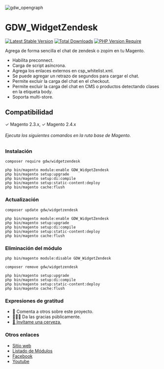 ![gdw_opengraph](https://php.gdw.mx/github_assets/gdw_widgetzendesk/gdw_widgetzendesk_01.jpg)

# GDW_WidgetZendesk
[![Latest Stable Version](http://poser.pugx.org/gdw/widgetzendesk/v?style=for-the-badge)](https://packagist.org/packages/gdw/widgetzendesk) [![Total Downloads](http://poser.pugx.org/gdw/widgetzendesk/downloads?style=for-the-badge)](https://packagist.org/packages/gdw/widgetzendesk) [![PHP Version Require](http://poser.pugx.org/gdw/widgetzendesk/require/php?style=for-the-badge)](https://packagist.org/packages/gdw/widgetzendesk)

Agrega de forma sencilla el chat de zendesk o zopim en tu Magento.

* Habilita preconnect.
* Carga de script asíncrona. 
* Agrega los enlaces externos en csp_whitelist.xml.
* Se puede agregar un retrazo de segundos para cargar el chat.
* Permite excluir la carga del chat en el checkout.
* Permite excluir la carga del chat en CMS o productos detectando clases en la etiqueta body.
* Soporta multi-store.


## Compatibilidad
✓ Magento 2.3.x, ✓ Magento 2.4.x

###### Ejecuta los siguientes comandos en la ruta base de Magento.

### Instalación 

```
composer require gdw/widgetzendesk

php bin/magento module:enable GDW_WidgetZendesk
php bin/magento setup:upgrade
php bin/magento setup:di:compile
php bin/magento setup:static-content:deploy
php bin/magento cache:flush
```

### Actualización 

```
composer update gdw/widgetzendesk

php bin/magento module:enable GDW_WidgetZendesk
php bin/magento setup:upgrade
php bin/magento setup:di:compile
php bin/magento setup:static-content:deploy
php bin/magento cache:flush
```

### Eliminación del módulo

```
php bin/magento module:disable GDW_WidgetZendesk

composer remove gdw/widgetzendesk

php bin/magento setup:upgrade
php bin/magento setup:di:compile
php bin/magento setup:static-content:deploy
php bin/magento cache:flush
```

### Expresiones de gratitud

* 📢 Comenta a otros sobre este proyecto.
* 👨🏽‍💻 Da las gracias públicamente.
* [🍺 Invítame una cerveza.](https://www.paypal.me/gestiondigitalweb)

### Otros enlaces
* [Sitio web](https://gdw.mx/?utm_source=github&utm_medium=gdw&utm_campaign=widgetzendesk&utm_id=link)
* [Listado de Módulos](https://gdw.mx/modulos/)
* [Facebook](https://www.facebook.com/GestionDigitalWeb)
* [Youtube](https://www.youtube.com/c/Gestiondigitalweb)
